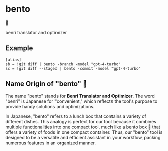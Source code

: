 # bento

🍱

benri translator and optimizer

## Example

```.gitconfig
[alias]
sb = !git diff | bento -branch -model "gpt-4-turbo"
sc = !git diff --staged | bento -commit -model "gpt-4-turbo"
```

## Name Origin of "bento" 🍱

The name "bento" stands for **Benri Translator and Optimizer**. The word "benri" is Japanese for "convenient," which reflects the tool's purpose to provide handy solutions and optimizations.

In Japanese, "bento" refers to a lunch box that contains a variety of different dishes. This analogy is perfect for our tool because it combines multiple functionalities into one compact tool, much like a bento box 🍱 that offers a variety of foods in one compact container. Thus, our "bento" tool is designed to be a versatile and efficient assistant in your workflow, packing numerous features in an organized manner.

